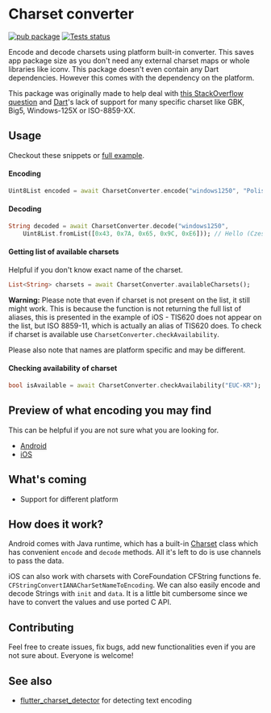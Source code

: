 # Charset converter
[![pub package](https://img.shields.io/pub/v/charset_converter.svg)](https://pub.dartlang.org/packages/charset_converter)
[![Tests status](https://github.com/pr0gramista/charset_converter/workflows/Tests/badge.svg)](https://github.com/pr0gramista/charset_converter/actions)

Encode and decode charsets using platform built-in converter. This saves app package size as you don't need any external charset maps or whole libraries like iconv. This package doesn't even contain any Dart dependencies. However this comes with the dependency on the platform.

This package was originally made to help deal with [this StackOverflow question](https://stackoverflow.com/questions/59475607/how-to-print-asian-languages-to-a-thermal-printer-from-flutter/59531422#59531422) and [Dart](https://api.dartlang.org/stable/2.7.0/dart-convert/dart-convert-library.html)'s lack of support for many specific charset like GBK, Big5, Windows-125X or ISO-8859-XX.

## Usage
Checkout these snippets or [full example](https://github.com/pr0gramista/charset_converter/tree/master/example).

#### Encoding
```dart
Uint8List encoded = await CharsetConverter.encode("windows1250", "Polish has óśćł");
```

#### Decoding
```dart
String decoded = await CharsetConverter.decode("windows1250",
    Uint8List.fromList([0x43, 0x7A, 0x65, 0x9C, 0xE6])); // Hello (Cześć) in Polish
```

#### Getting list of available charsets
Helpful if you don't know exact name of the charset.

```dart
List<String> charsets = await CharsetConverter.availableCharsets();
```

**Warning:** Please note that even if charset is not present on the list, it still might work. This is because the function is not returning the full list of aliases, this is presented in the example of iOS - TIS620 does not appear on the list, but ISO 8859-11, which is actually an alias of TIS620 does. To check if charset is available use `CharsetConverter.checkAvailability`.

Please also note that names are platform specific and may be different.

#### Checking availability of charset
```dart
bool isAvailable = await CharsetConverter.checkAvailability("EUC-KR");
```

## Preview of what encoding you may find
This can be helpful if you are not sure what you are looking for.
* [Android](https://github.com/pr0gramista/charset_converter/blob/master/CHARSETS-ANDROID)
* [iOS](https://github.com/pr0gramista/charset_converter/blob/master/CHARSETS-IOS)

## What's coming
- Support for different platform

## How does it work?
Android comes with Java runtime, which has a built-in [Charset](https://docs.oracle.com/javase/7/docs/api/java/nio/charset/Charset.html) class which has convenient `encode` and `decode` methods. All it's left to do is use channels to pass the data.

iOS can also work with charsets with CoreFoundation CFString functions fe. `CFStringConvertIANACharSetNameToEncoding`. We can also easily encode and decode Strings with `init` and `data`. It is a little bit cumbersome since we have to convert the values and use ported C API.

## Contributing
Feel free to create issues, fix bugs, add new functionalities even if you are not sure about. Everyone is welcome!

## See also
- [flutter_charset_detector](https://pub.dev/packages/flutter_charset_detector) for detecting text encoding
